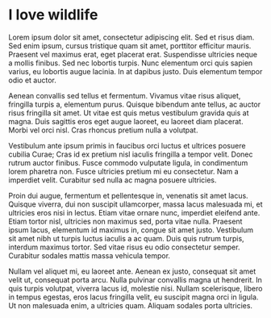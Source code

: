 # I love wildlife

Lorem ipsum dolor sit amet, consectetur adipiscing elit. Sed et risus diam. Sed enim ipsum, cursus tristique quam sit amet, porttitor efficitur mauris. Praesent vel maximus erat, eget placerat erat. Suspendisse ultricies neque a mollis finibus. Sed nec lobortis turpis. Nunc elementum orci quis sapien varius, eu lobortis augue lacinia. In at dapibus justo. Duis elementum tempor odio et auctor.

Aenean convallis sed tellus et fermentum. Vivamus vitae risus aliquet, fringilla turpis a, elementum purus. Quisque bibendum ante tellus, ac auctor risus fringilla sit amet. Ut vitae est quis metus vestibulum gravida quis at magna. Duis sagittis eros eget augue laoreet, eu laoreet diam placerat. Morbi vel orci nisl. Cras rhoncus pretium nulla a volutpat.

Vestibulum ante ipsum primis in faucibus orci luctus et ultrices posuere cubilia Curae; Cras id ex pretium nisl iaculis fringilla a tempor velit. Donec rutrum auctor finibus. Fusce commodo vulputate ligula, in condimentum lorem pharetra non. Fusce ultricies pretium mi eu consectetur. Nam a imperdiet velit. Curabitur sed nulla ac magna posuere ultricies.

Proin dui augue, fermentum et pellentesque in, venenatis sit amet lacus. Quisque viverra, dui non suscipit ullamcorper, massa lacus malesuada mi, et ultricies eros nisi in lectus. Etiam vitae ornare nunc, imperdiet eleifend ante. Etiam tortor nisl, ultricies non maximus sed, porta vitae nulla. Praesent ipsum lacus, elementum id maximus in, congue sit amet justo. Vestibulum sit amet nibh ut turpis luctus iaculis a ac quam. Duis quis rutrum turpis, interdum maximus tortor. Sed vitae risus eu odio consectetur semper. Curabitur sodales mattis massa vehicula tempor.

Nullam vel aliquet mi, eu laoreet ante. Aenean ex justo, consequat sit amet velit ut, consequat porta arcu. Nulla pulvinar convallis magna ut hendrerit. In quis turpis volutpat, viverra lacus id, molestie nisi. Nullam scelerisque, libero in tempus egestas, eros lacus fringilla velit, eu suscipit magna orci in ligula. Ut non malesuada enim, a ultricies quam. Aliquam sodales porta ultricies.